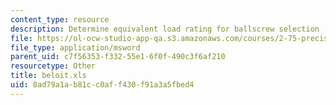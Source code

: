 ```yaml
---
content_type: resource
description: Determine equivalent load rating for ballscrew selection
file: https://ol-ocw-studio-app-qa.s3.amazonaws.com/courses/2-75-precision-machine-design-fall-2001/8ad79a1ab81cc0aff430f91a3a5fbed4_beloit.xls
file_type: application/msword
parent_uid: c7f56353-f332-55e1-6f0f-490c3f6af210
resourcetype: Other
title: beloit.xls
uid: 8ad79a1a-b81c-c0af-f430-f91a3a5fbed4
---
```


